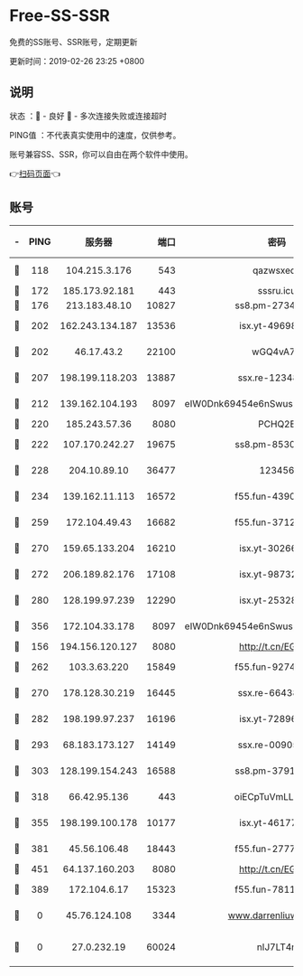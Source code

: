 # Free-SS-SSR

免费的SS账号、SSR账号，定期更新

更新时间：2019-02-26 23:25 +0800

## 说明

状态     ：🙂 - 良好 🙁 - 多次连接失败或连接超时

PING值   ：不代表真实使用中的速度，仅供参考。

账号兼容SS、SSR，你可以自由在两个软件中使用。

👉[扫码页面](https://liesauer.github.io/free-ss-ssr.github.io/)👈

## 账号

|-|PING|服务器|端口|密码|加密方式|区域|
|:----:|:----:|:-----:|-----:|:----:|:----:|:----:|
|🙂|118|104.215.3.176|543|qazwsxedc|aes-256-gcm|JP|
|🙂|172|185.173.92.181|443|sssru.icu|rc4-md5|RU|
|🙂|176|213.183.48.10|10827|ss8.pm-27345710|rc4-md5|RU|
|🙂|202|162.243.134.187|13536|isx.yt-49698511|aes-256-cfb|US|
|🙂|202|46.17.43.2|22100|wGQ4vA7D|aes-256-gcm|RU|
|🙂|207|198.199.118.203|13887|ssx.re-12348828|aes-256-cfb|US|
|🙂|212|139.162.104.193|8097|eIW0Dnk69454e6nSwuspv9DmS201tQ0D|aes-256-cfb|JP|
|🙂|220|185.243.57.36|8080|PCHQ2E|rc4-md5|US|
|🙂|222|107.170.242.27|19675|ss8.pm-85305168|aes-256-cfb|US|
|🙂|228|204.10.89.10|36477|123456|aes-256-cfb|US|
|🙂|234|139.162.11.113|16572|f55.fun-43900311|aes-256-cfb|SG|
|🙂|259|172.104.49.43|16682|f55.fun-37126498|aes-256-cfb|SG|
|🙂|270|159.65.133.204|16210|isx.yt-30266739|aes-256-cfb|SG|
|🙂|272|206.189.82.176|17108|isx.yt-98732085|aes-256-cfb|SG|
|🙂|280|128.199.97.239|12290|isx.yt-25328979|aes-256-cfb|SG|
|🙂|356|172.104.33.178|8097|eIW0Dnk69454e6nSwuspv9DmS201tQ0D|aes-256-cfb|SG|
|🙂|156|194.156.120.127|8080|http://t.cn/EGJIyrl|rc4-md5|RU|
|🙂|262|103.3.63.220|15849|f55.fun-92746572|aes-256-cfb|SG|
|🙂|270|178.128.30.219|16445|ssx.re-66438598|aes-256-cfb|SG|
|🙂|282|198.199.97.237|16196|isx.yt-72896102|aes-256-cfb|US|
|🙂|293|68.183.173.127|14149|ssx.re-00905761|aes-256-cfb|US|
|🙂|303|128.199.154.243|16588|ss8.pm-37919199|aes-256-cfb|SG|
|🙂|318|66.42.95.136|443|oiECpTuVmLLxk4Ts|aes-256-cfb|US|
|🙂|355|198.199.100.178|10177|isx.yt-46177591|aes-256-cfb|US|
|🙂|381|45.56.106.48|18443|f55.fun-27772788|aes-256-cfb|US|
|🙂|451|64.137.160.203|8080|http://t.cn/EGJIyrl|rc4-md5|CA|
|🙁|389|172.104.6.17|15323|f55.fun-78116806|aes-256-cfb|US|
|🙁|0|45.76.124.108|3344|www.darrenliuwei.com|aes-256-cfb|AU|
|🙁|0|27.0.232.19|60024|nIJ7LT4n|xchacha20-ietf-poly1305|HK|
